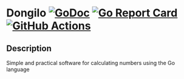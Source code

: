# Dongilo [![GoDoc](https://godoc.org/github.com/yanzay/tbot?status.svg)](https://godoc.org/github.com/yanzay/tbot) [![Go Report Card](https://goreportcard.com/badge/github.com/yanzay/tbot)](https://goreportcard.com/report/github.com/yanzay/tbot) [![GitHub Actions](https://github.com/yanzay/tbot/workflows/Test/badge.svg)](https://github.com/yanzay/tbot/actions)

## Description

Simple and practical software for calculating numbers using the Go language
